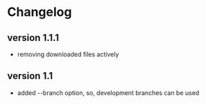 # Changelog

## version 1.1.1

- removing downloaded files actively

## version 1.1

- added --branch option, so, development branches can be used